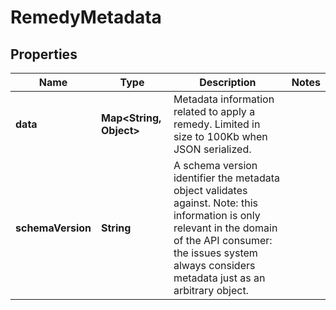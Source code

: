 

# RemedyMetadata


## Properties

| Name | Type | Description | Notes |
|------------ | ------------- | ------------- | -------------|
|**data** | **Map&lt;String, Object&gt;** | Metadata information related to apply a remedy. Limited in size to 100Kb when JSON serialized. |  |
|**schemaVersion** | **String** | A schema version identifier the metadata object validates against. Note: this information is only relevant in the domain of the API consumer: the issues system always considers metadata just as an arbitrary object.  |  |



